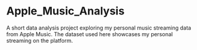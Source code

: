 # Apple_Music_Analysis
A short data analysis project exploring my personal music streaming data from Apple Music. The dataset used here showcases my personal streaming on the platform.
